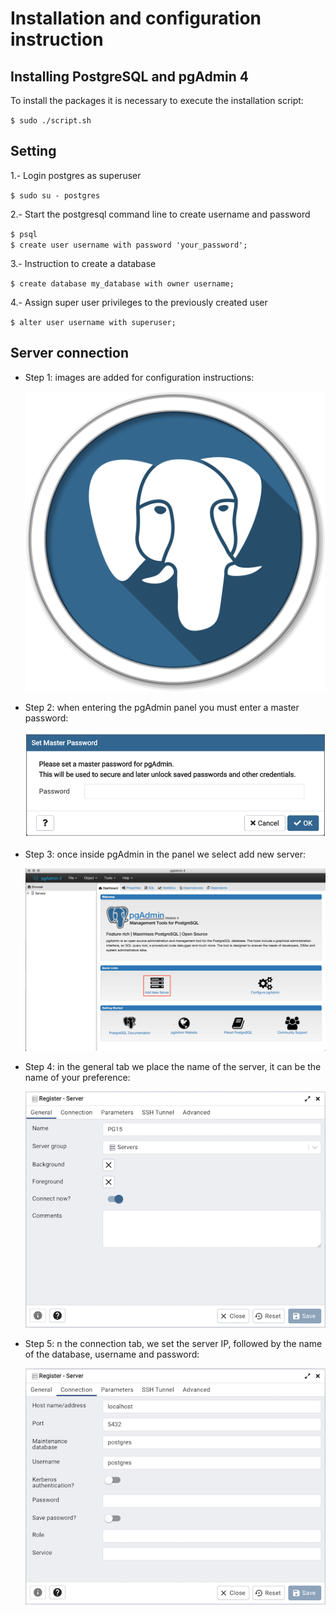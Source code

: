 Installation and configuration instruction
==========================================

Installing PostgreSQL and pgAdmin 4
-----------------------------------

To install the packages it is necessary to execute the installation script:

`$ sudo ./script.sh`

Setting
-------

1.- Login postgres as superuser

`$ sudo su - postgres`

2.- Start the postgresql command line to create username and password

`$ psql`  
`$ create user username with password 'your_password';`

3.- Instruction to create a database

`$ create database my_database with owner username;`

4.- Assign super user privileges to the previously created user

`$ alter user username with superuser;`

Server connection
-----------------

*   Step 1: images are added for configuration instructions:
    
    ![icon|250](./assets/images/pgadmin.svg)
*   Step 2: when entering the pgAdmin panel you must enter a master password:
    
    ![screenshot 1](./assets/images/screenshot_1.png)
*   Step 3: once inside pgAdmin in the panel we select add new server:
    
    ![screenshot 2](./assets/images/screenshot_2.png)
*   Step 4: in the general tab we place the name of the server, it can be the name of your preference:
    
    ![screenshot 3](./assets/images/screenshot_3.png)
*   Step 5: n the connection tab, we set the server IP, followed by the name of the database, username and password:
    
    ![screenshot 3](./assets/images/server_connection.png)


